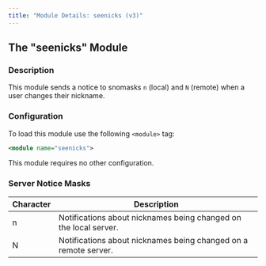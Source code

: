 ```yaml
---
title: "Module Details: seenicks (v3)"
---
```


## The "seenicks" Module

### Description

This module sends a notice to snomasks `n` (local) and `N` (remote) when a user changes their nickname.

### Configuration

To load this module use the following `<module>` tag:

```xml
<module name="seenicks">
```

This module requires no other configuration.

### Server Notice Masks

Character | Description
--------- | -----------
n         | Notifications about nicknames being changed on the local server.
N         | Notifications about nicknames being changed on a remote server.
